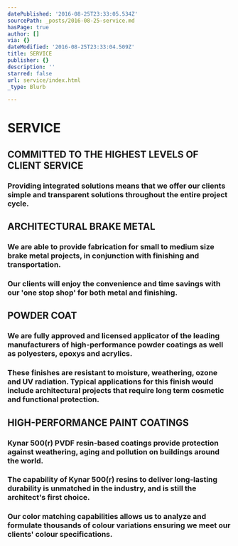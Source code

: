 ```yaml
---
datePublished: '2016-08-25T23:33:05.534Z'
sourcePath: _posts/2016-08-25-service.md
hasPage: true
author: []
via: {}
dateModified: '2016-08-25T23:33:04.509Z'
title: SERVICE
publisher: {}
description: ''
starred: false
url: service/index.html
_type: Blurb

---
```

# SERVICE

## COMMITTED TO THE HIGHEST LEVELS OF CLIENT SERVICE

### Providing integrated solutions means that we offer our clients simple and transparent solutions throughout the entire project cycle.

## ARCHITECTURAL BRAKE METAL

### We are able to provide fabrication for small to medium size brake metal projects, in conjunction with finishing and transportation.

### Our clients will enjoy the convenience and time savings with our 'one stop shop' for both metal and finishing.

## POWDER COAT

### We are fully approved and licensed applicator of the leading manufacturers of high-performance powder coatings as well as polyesters, epoxys and acrylics.

### These finishes are resistant to moisture, weathering, ozone and UV radiation. Typical applications for this finish would include architectural projects that require long term cosmetic and functional protection.

## HIGH-PERFORMANCE PAINT COATINGS

### Kynar 500(r) PVDF resin-based coatings provide protection against weathering, aging and pollution on buildings around the world.

### The capability of Kynar 500(r) resins to deliver long-lasting durability is unmatched in the industry, and is still the architect's first choice.

### Our color matching capabilities allows us to analyze and formulate thousands of colour variations ensuring we meet our clients' colour specifications.